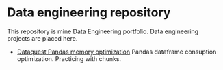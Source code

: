 # Data engineering repository

This repository is mine Data Engineering portfolio. Data engineering projects are placed here.

* [Dataquest Pandas memory optimization](https://github.com/khruschevks/Projects/tree/main/Dataquest/Pandas%20memory%20optimization)
Pandas dataframe consuption optimization. Practicing with chunks.
